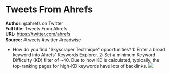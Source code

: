 # Tweets From Ahrefs

**Author:** @ahrefs on Twitter  
**Full title:** Tweets From Ahrefs  
**URL:** https://twitter.com/ahrefs  
**Source:** #tweets #twitter #readwise

- How do you find "Skyscraper Technique" opportunities?
  1: Enter a broad keyword into Ahrefs' Keywords Explorer. 
  2: Set a minimum Keyword Difficulty (KD) filter of ~40. 
  Due to how KD is calculated, typically, the top-ranking pages for high-KD keywords have lots of backlinks. 
  ![](https://pbs.twimg.com/media/ENiQmeiXsAEC3Bi.jpg) 
   
